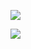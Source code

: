 ﻿![](https://lh6.googleusercontent.com/pfAoie_Mfo5c3GQf-4nvpXL9RhyvFTnh0euTNkgTfLUBCAnHbmceNgm96vU05Wmmtu3KfCVWkFCNKFCivLVmer7r7BPqrBzy-dqc_jP6UpUfIbwE_pPUd-WYhZrXaQnM_MqWeicv)

![](https://lh3.googleusercontent.com/XzCDiGo1I647uF0WE0hNsx8kFSwqxqsw5t5NB9EBAPatgiRZqA6iHA7caeCqL4g8IFTf4Y7PTlF7o8UPVwJhZgptPB8cOznva93XrivI-9i8zJttw1_O8iNx5zotGodZGkwTwGe_)
